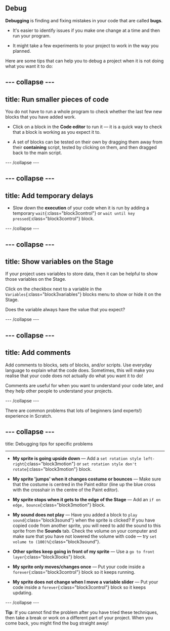 ## Debug

**Debugging** is finding and fixing mistakes in your code that are called **bugs**.

* It's easier to identify issues if you make one change at a time and then run your program.

* It might take a few experiments to your project to work in the way you planned.

Here are some tips that can help you to debug a project when it is not doing what you want it to do:

--- collapse ---
---
title: Run smaller pieces of code
---

You do not have to run a whole program to check whether the last few new blocks that you have added work.

* Click on a block in the **Code editor** to run it — it is a quick way to check that a block is working as you expect it to.

* A set of blocks can be tested on their own by dragging them away from their **containing** script, tested by clicking on them, and then dragged back to the main script.

--- /collapse ---

--- collapse ---
---
title: Add temporary delays
---

* Slow down the **execution** of your code when it is run by adding a temporary `wait`{:class="block3control"} or `wait until key pressed`{:class="block3control"} block.

--- /collapse ---

--- collapse ---
--- 
title: Show variables on the Stage
---

If your project uses variables to store data, then it can be helpful to show those variables on the Stage. 

Click on the checkbox next to a variable in the `Variables`{:class="block3variables"} blocks menu to show or hide it on the Stage. 

Does the variable always have the value that you expect?

--- /collapse ---

--- collapse ---
---
title: Add comments
---

Add comments to blocks, sets of blocks, and/or scripts. Use everyday language to explain what the code does. Sometimes, this will make you realise that your code does not actually do what you want it to do!

Comments are useful for when you want to understand your code later, and they help other people to understand your projects.

--- /collapse ---


There are common problems that lots of beginners (and experts!) experience in Scratch. 

--- collapse ---
---

title: Debugging tips for specific problems

---

+ **My sprite is going upside down** — Add a `set rotation style left-right`{:class="block3motion"} or `set rotation style don't rotate`{:class="block3motion"} block.

+ **My sprite 'jumps' when it changes costume or bounces** — Make sure that the costume is centred in the Paint editor (line up the blue cross with the crosshair in the centre of the Paint editor).

+ **My sprite stops when it gets to the edge of the Stage** — Add an `if on edge, bounce`{:class="block3motion"} block.

+ **My sound does not play** — Have you added a block to `play sound`{:class="block3sound"} when the sprite is clicked? If you have copied code from another sprite, you will need to add the sound to this sprite from the **Sounds** tab. Check the volume on your computer and make sure that you have not lowered the volume with code — try `set volume to (100)%`{:class="block3sound"}.

+ **Other sprites keep going in front of my sprite** — Use a `go to front layer`{:class="block3looks"} block.

+ **My sprite only moves/changes once** — Put your code inside a `forever`{:class="block3control"} block so it keeps running.

+ **My sprite does not change when I move a variable slider** — Put your code inside a `forever`{:class="block3control"} block so it keeps updating. 

--- /collapse ---

**Tip**: If you cannot find the problem after you have tried these techniques, then take a break or work on a different part of your project. When you come back, you might find the bug straight away!

